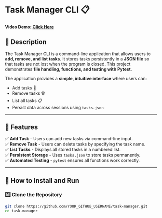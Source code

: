 # Task Manager CLI 📋
#### Video Demo: [Click Here](<YOUR VIDEO URL>)

## 📌 Description
The Task Manager CLI is a command-line application that allows users to **add, remove, and list tasks**. It stores tasks persistently in a **JSON file** so that tasks are not lost when the program is closed. This project demonstrates **file handling, functions, and testing with Pytest**.

The application provides a **simple, intuitive interface** where users can:
- Add tasks 📌
- Remove tasks 🗑
- List all tasks 📋
- Persist data across sessions using `tasks.json`

---

## 📌 Features
✅ **Add Task** - Users can add new tasks via command-line input.  
✅ **Remove Task** - Users can delete tasks by specifying the task name.  
✅ **List Tasks** - Displays all stored tasks in a numbered list.  
✅ **Persistent Storage** - Uses `tasks.json` to store tasks permanently.  
✅ **Automated Testing** - `pytest` ensures all functions work correctly.  

---

## 📌 How to Install and Run
### **1️⃣ Clone the Repository**
```sh
git clone https://github.com/YOUR_GITHUB_USERNAME/task-manager.git
cd task-manager